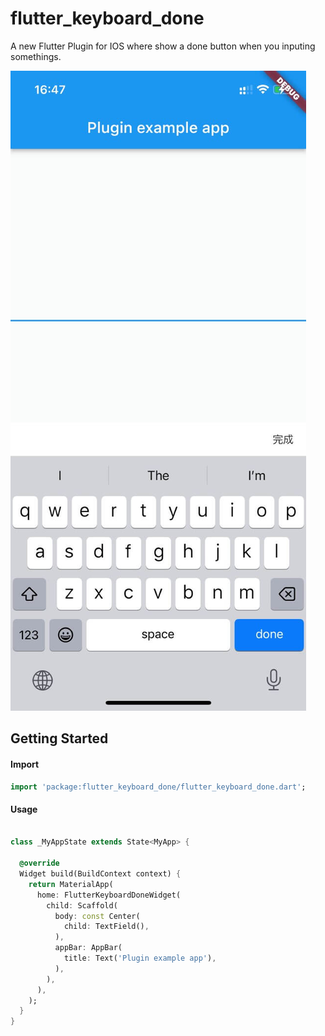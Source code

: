# flutter_keyboard_done

A new Flutter Plugin for IOS where show a done button when you inputing somethings.

<img src="screen_shot.jpg"/>

## Getting Started

#### Import
```dart
import 'package:flutter_keyboard_done/flutter_keyboard_done.dart';
```
#### Usage

```dart

class _MyAppState extends State<MyApp> {

  @override
  Widget build(BuildContext context) {
    return MaterialApp(
      home: FlutterKeyboardDoneWidget(
        child: Scaffold(
          body: const Center(
            child: TextField(),
          ),
          appBar: AppBar(
            title: Text('Plugin example app'),
          ),
        ),
      ),
    );
  }
}

```

